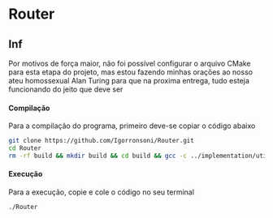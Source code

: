 # Router

## Inf
Por motivos de força maior, não foi possível configurar o arquivo CMake para esta etapa do projeto, mas estou fazendo minhas orações ao 
nosso ateu homossexual Alan Turing para que na proxima entrega, tudo esteja funcionando do jeito que deve ser
#### Compilação

Para a compilação do programa, primeiro deve-se copiar o código abaixo

```sh
git clone https://github.com/Igorronsoni/Router.git
cd Router
rm -rf build && mkdir build && cd build && gcc -c ../implementation/util.c && gcc -c ../src/router.c && gcc -c ../implementation/terminal.c &&  gcc -o Router router.o terminal.o util.o -lm
```

#### Execução

Para a execução, copie e cole o código no seu terminal

```
./Router
```
